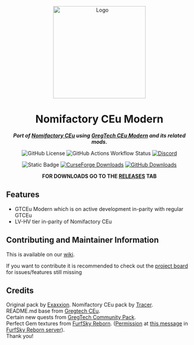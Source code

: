 <div style="text-align:center">

<img src="https://github.com/Nomi-CEu/Nomi-CEu-Modern/blob/main/tools/638448313865454254.png" width="250" height="250" alt="Logo">

# Nomifactory CEu Modern

_**Port of [Nomifactory CEu](https://github.com/Nomi-CEu/Nomi-CEu) using [GregTech CEu Modern](https://github.com/GregTechCEu/GregTech-Modern) and its related mods.**_

![GitHub License](https://img.shields.io/github/license/Nomi-CEu/Nomi-CEu-Modern?style=for-the-badge)
![GitHub Actions Workflow Status](https://img.shields.io/github/actions/workflow/status/Nomi-CEu/Nomi-CEu-Modern/build_pr.yml?branch=main&style=for-the-badge&label=Dev%20Build)
[![Discord](https://img.shields.io/discord/927050775073534012?style=for-the-badge&logo=discord&color=5865F2&labelColor=grey&label=+)](https://discord.com/invite/zwQzqP8b6q)

![Static Badge](https://img.shields.io/badge/for_mc-1.20.1-e05d44?style=for-the-badge)
[![CurseForge Downloads](https://img.shields.io/curseforge/dt/981238?style=for-the-badge&logo=CurseForge&labelColor=grey&label=+)](https://www.curseforge.com/minecraft/modpacks/nomifactory-ceu-modern)
[![GitHub Downloads](https://img.shields.io/github/downloads/Nomi-CEu/Nomi-CEu-Modern/total?style=for-the-badge&labelColor=grey&logo=github&label=+)](https://github.com/Nomi-CEu/Nomi-CEu-Modern/releases)

**FOR DOWNLOADS GO TO THE [RELEASES](https://github.com/Nomi-CEu/Nomi-CEu-Modern/releases) TAB**

</div>

## Features

- GTCEu Modern which is on active development in-parity with regular GTCEu
- LV-HV tier in-parity of Nomifactory CEu

## Contributing and Maintainer Information

This is available on our [wiki](https://github.com/Nomi-CEu/Nomi-CEu/wiki).

If you want to contribute it is recommended to check out the [project board](https://github.com/orgs/Nomi-CEu/projects/1) for issues/features still missing

## Credits

Original pack by [Exaxxion](https://github.com/Exaxxion).
Nomifactory CEu pack by [Tracer](https://github.com/tracer4b).  
README.md base from [Gregtech CEu](https://github.com/GregTechCEu/GregTech).  
Certain new quests from [GregTech Community Pack](https://github.com/GregTechCEu/GregTech-Community-Pack).  
Perfect Gem textures from [FurfSky Reborn](http://furfsky.net/). ([Permission](https://ibb.co/bBpksq0) at [this message](https://discord.com/channels/771187253937438762/774353150278369351/938438074503942184) in [FurfSky Reborn server](https://discord.gg/fsr)).  
Thank you!
